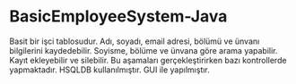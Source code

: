 BasicEmployeeSystem-Java
========================
Basit bir işci tablosudur. Adı, soyadı, email adresi, bölümü ve ünvanı bilgilerini kaydedebilir. Soyisme, bölüme ve ünvana
göre arama yapabilir. Kayıt ekleyebilir ve silebilir. Bu aşamaları gerçekleştirirken bazı kontrollerde yapmaktadır. 
HSQLDB kullanılmıştır. GUI ile yapılmıştır.
